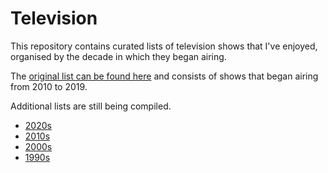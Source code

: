 # Television

This repository contains curated lists of television shows that I've enjoyed, organised by the decade in which they began airing.

The [original list can be found here](LIST-2010s.md) and consists of shows that began airing from 2010 to 2019.

Additional lists are still being compiled.

- [2020s](LIST-2020s.md)
- [2010s](LIST-2010s.md)
- [2000s](LIST-2000s.md)
- [1990s](LIST-1990s.md)
